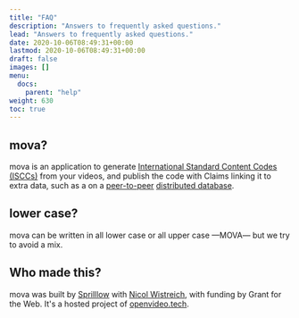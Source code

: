 ```yaml
---
title: "FAQ"
description: "Answers to frequently asked questions."
lead: "Answers to frequently asked questions."
date: 2020-10-06T08:49:31+00:00
lastmod: 2020-10-06T08:49:31+00:00
draft: false
images: []
menu:
  docs:
    parent: "help"
weight: 630
toc: true
---
```


## mova?

mova is an application to generate [International Standard Content Codes (ISCCs)](/docs/concepts/iscc) from your videos, and publish the code with Claims linking it to extra data, such as a  on a [peer-to-peer](/docs/concepts/peer-to-peer) [distributed database](/docs/concepts/holochain).

## lower case?

mova can be written in all lower case or all upper case —MOVA— but we try to avoid a mix.

## Who made this?

mova was built by [Sprilllow](https://sprillow.com) with [Nicol Wistreich](https://helloideas.com), with funding by Grant for the Web. It's a hosted project of [openvideo.tech](https://openvideo.tech).